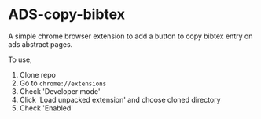 # ADS-copy-bibtex

A simple chrome browser extension to add a button to copy bibtex entry on ads abstract pages.

To use,
1. Clone repo
2. Go to `chrome://extensions`
3. Check 'Developer mode'
4. Click 'Load unpacked extension' and choose cloned directory
5. Check 'Enabled'
